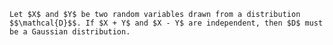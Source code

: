 	Let $X$ and $Y$ be two random variables drawn from a distribution $$\mathcal{D}$$. If $X + Y$ and $X - Y$ are independent, then $D$ must be a Gaussian distribution.
